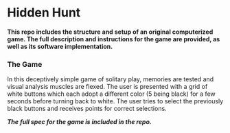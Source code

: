 # Hidden Hunt
**This repo includes the structure and setup of an original computerized game. The full description and instructions for the game are provided, as well as its software implementation.**
### The Game
In this deceptively simple game of solitary play, memories are tested and visual analysis muscles are flexed. The user is presented with a grid of white buttons which each adopt a different color (5 being black) for a few seconds before turning back to white. The user tries to select the previously black buttons and receives points for correct selections.

***The full spec for the game is included in the repo.***
